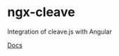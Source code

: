 # ngx-cleave

Integration of cleave.js with Angular

[Docs](https://ikatsuba.github.io/ngx-cleave/index.html)
